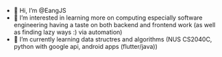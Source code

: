 - 👋 Hi, I’m @EangJS
- 👀 I’m interested in learning more on computing especially software engineering having a taste on 
      both backend and frontend work (as well as finding lazy ways :) via automation)
- 🌱 I’m currently learning data structres and algorithms (NUS CS2040C, python with google api, android apps (flutter/java))
